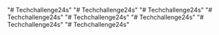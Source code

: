 "# Techchallenge24s" 
"# Techchallenge24s" 
"# Techchallenge24s" 
"# Techchallenge24s" 
"# Techchallenge24s" 
"# Techchallenge24s" 
"# Techchallenge24s" 
"# Techchallenge24s" 
